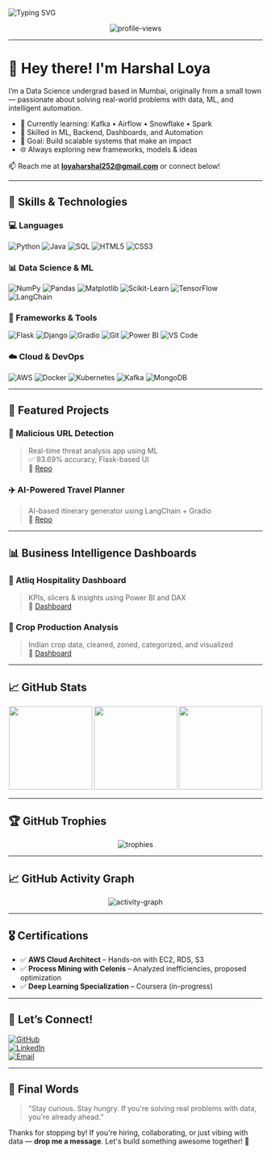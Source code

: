 <!-- Banner -->
<img src="https://readme-typing-svg.herokuapp.com?font=Fira+Code&size=24&pause=1000&color=F7931E&center=true&vCenter=true&width=1000&lines=Hi+there!+I'm+Harshal+Loya;Data+Science+Enthusiast+%7C+Backend+Developer+%7C+ML+Engineer;Welcome+to+my+GitHub+Profile+👋" alt="Typing SVG">

<p align="center">
  <img src="https://komarev.com/ghpvc/?username=HarshalLoya&label=Profile+Views&color=0e75b6&style=flat" alt="profile-views" />
</p>

---

# 👋 Hey there! I'm Harshal Loya

I’m a Data Science undergrad based in Mumbai, originally from a small town — passionate about solving real-world problems with data, ML, and intelligent automation.

- 🧠 Currently learning: Kafka • Airflow • Snowflake • Spark  
- 🚀 Skilled in ML, Backend, Dashboards, and Automation  
- 🎯 Goal: Build scalable systems that make an impact  
- 🌐 Always exploring new frameworks, models & ideas  

📫 Reach me at **loyaharshal252@gmail.com** or connect below!

---

## 🧠 Skills & Technologies

### 💻 Languages  
![Python](https://img.shields.io/badge/Python-3776AB?style=flat-square&logo=python&logoColor=white)
![Java](https://img.shields.io/badge/Java-007396?style=flat-square&logo=java&logoColor=white)
![SQL](https://img.shields.io/badge/MySQL-005C84?style=flat-square&logo=mysql&logoColor=white)
![HTML5](https://img.shields.io/badge/HTML5-E34F26?style=flat-square&logo=html5&logoColor=white)
![CSS3](https://img.shields.io/badge/CSS3-1572B6?style=flat-square&logo=css3&logoColor=white)

### 📊 Data Science & ML  
![NumPy](https://img.shields.io/badge/NumPy-013243?style=flat-square&logo=numpy&logoColor=white)
![Pandas](https://img.shields.io/badge/Pandas-150458?style=flat-square&logo=pandas&logoColor=white)
![Matplotlib](https://img.shields.io/badge/Matplotlib-11557C?style=flat-square&logo=matplotlib&logoColor=white)
![Scikit-Learn](https://img.shields.io/badge/Scikit--Learn-F7931E?style=flat-square&logo=scikit-learn&logoColor=white)
![TensorFlow](https://img.shields.io/badge/TensorFlow-FF6F00?style=flat-square&logo=tensorflow&logoColor=white)
![LangChain](https://img.shields.io/badge/LangChain-000000?style=flat-square)

### 🔧 Frameworks & Tools  
![Flask](https://img.shields.io/badge/Flask-000000?style=flat-square&logo=flask&logoColor=white)
![Django](https://img.shields.io/badge/Django-092E20?style=flat-square&logo=django&logoColor=white)
![Gradio](https://img.shields.io/badge/Gradio-3D3D3D?style=flat-square)
![Git](https://img.shields.io/badge/Git-F05032?style=flat-square&logo=git&logoColor=white)
![Power BI](https://img.shields.io/badge/Power_BI-F2C811?style=flat-square&logo=powerbi&logoColor=white)
![VS Code](https://img.shields.io/badge/VS_Code-007ACC?style=flat-square&logo=visual-studio-code&logoColor=white)

### ☁️ Cloud & DevOps  
![AWS](https://img.shields.io/badge/AWS-232F3E?style=flat-square&logo=amazon-aws&logoColor=white)
![Docker](https://img.shields.io/badge/Docker-2496ED?style=flat-square&logo=docker&logoColor=white)
![Kubernetes](https://img.shields.io/badge/Kubernetes-326CE5?style=flat-square&logo=kubernetes&logoColor=white)
![Kafka](https://img.shields.io/badge/Apache_Kafka-231F20?style=flat-square&logo=apache-kafka&logoColor=white)
![MongoDB](https://img.shields.io/badge/MongoDB-4EA94B?style=flat-square&logo=mongodb&logoColor=white)

---

## 📌 Featured Projects

### 🔐 Malicious URL Detection  
> Real-time threat analysis app using ML  
✅ 93.69% accuracy, Flask-based UI  
📎 [Repo](https://github.com/HarshalLoya/Malicious-URL-Detector)


### ✈️ AI-Powered Travel Planner  
> AI-based itinerary generator using LangChain + Gradio  
📎 [Repo](https://github.com/HarshalLoya/AI-Powered-Travel-Planner)

---

## 📊 Business Intelligence Dashboards

### 🏨 Atliq Hospitality Dashboard  
> KPIs, slicers & insights using Power BI and DAX  
📎 [Dashboard](https://github.com/HarshalLoya/Power_BI/tree/main/Atliq_Hospitlality_Analysis)

### 🌾 Crop Production Analysis  
> Indian crop data, cleaned, zoned, categorized, and visualized  
📎 [Dashboard](https://github.com/HarshalLoya/Power_BI/tree/main/Crop_Production_Analysis)

---

## 📈 GitHub Stats

<p align="center">
  <img src="https://github-readme-stats.vercel.app/api?username=HarshalLoya&show_icons=true&theme=radical" height="165" />
  <img src="https://github-readme-streak-stats.herokuapp.com/?user=HarshalLoya&theme=radical" height="165" />
  <img src="https://github-readme-stats.vercel.app/api/top-langs/?username=HarshalLoya&layout=compact&theme=radical" height="165" />
</p>

---

## 🏆 GitHub Trophies

<p align="center">
  <img src="https://github-profile-trophy.vercel.app/?username=HarshalLoya&theme=radical&margin-w=15" alt="trophies" />
</p>

---

## 📈 GitHub Activity Graph

<p align="center">
  <img src="https://github-readme-activity-graph.vercel.app/graph?username=HarshalLoya&theme=react-dark" alt="activity-graph" />
</p>

---

## 🎖️ Certifications

- ✅ **AWS Cloud Architect** – Hands-on with EC2, RDS, S3  
- ✅ **Process Mining with Celonis** – Analyzed inefficiencies, proposed optimization  
- ✅ **Deep Learning Specialization** – Coursera (in-progress)

---

## 🤝 Let’s Connect!

[![GitHub](https://img.shields.io/badge/GitHub-HarshalLoya-181717?style=for-the-badge&logo=github)](https://github.com/HarshalLoya)  
[![LinkedIn](https://img.shields.io/badge/LinkedIn-HarshalLoya-blue?style=for-the-badge&logo=linkedin)](https://linkedin.com/in/harshal-loya)  
[![Email](https://img.shields.io/badge/Email-Send_Mail-red?style=for-the-badge&logo=gmail)](mailto:loyaharshal252@gmail.com)

---

## 🌟 Final Words  

> “Stay curious. Stay hungry. If you're solving real problems with data, you're already ahead.”  

Thanks for stopping by! If you're hiring, collaborating, or just vibing with data — **drop me a message**. Let's build something awesome together! 🚀
